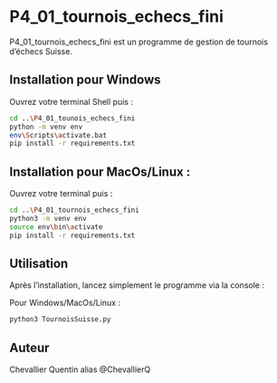 # P4_01_tournois_echecs_fini

P4_01_tournois_echecs_fini est un programme de gestion de tournois d’échecs Suisse.

## Installation pour Windows

Ouvrez votre terminal Shell puis :
```bash
cd ..\P4_01_tounois_echecs_fini
python -m venv env
env\Scripts\activate.bat
pip install -r requirements.txt
```

## Installation pour MacOs/Linux : 

Ouvrez votre terminal puis :
```bash
cd ..\P4_01_tournois_echecs_fini
python3 -m venv env
source env\bin\activate
pip install -r requirements.txt
```

## Utilisation

Après l’installation, lancez simplement le programme via la console :

Pour Windows/MacOs/Linux :
```bash
python3 TournoisSuisse.py
```

## Auteur 

Chevallier Quentin alias @ChevallierQ 
